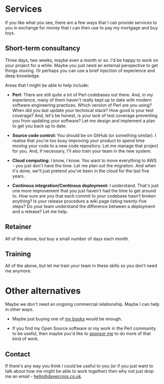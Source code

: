 # Services

If you like what you see, there are a few ways that I can provide services
to you in exchange for money that I can then use to pay my mortgage and
buy toys.

## Short-term consultancy

Three days, two weeks, maybe even a month or so. I'd be happy to work
on your project for a while. Maybe you just need an external perspective
to get things moving. Or perhaps you can use a brief injection of
experience and deep knowledge.

Areas that I might be able to help include:

* **Perl:** There are still quite a lot of Perl codebases out there. And,
in my experience, many of them haven't really kept up to date with modern
software engineering practices. Which version of Perl are you using? When
did you last update your technical stack? How good is your test coverage?
And, let's be honest, is your lack of test coverage preventing you from
updating your software? Let me design and implement a plan to get you back
up to date.

* **Source code control:** You should be on GitHub (or something similar).
I realise that you're too busy improving your product to spend time moving
your code to a new code repository. Let me manage that project for you.
And, if necessary, I'll also train your team in the new system.

* **Cloud computing:** I know, I know. You want to move everything to AWS -
you just don't have the time. Let me plan out the migration. And when it's
done, we'll just pretend you've been in the cloud for the last five years.

* **Continous integration/Continous deployment:** I understand. That's just
one more improvement that you just haven't had the time to get around to.
How sure are you that each commit to your codebase hasn't broken anything?
Is your release procedure a wiki page listing twenty-five steps? Do your
team understand the difference between a deployment and a release? Let
me help.

## Retainer

All of the above, but buy a small number of days each month.

## Training

All of the above, but let me train your team in these skills so you don't
need me anymore.

# Other alternatives

Maybe we don't need an ongoing commercial relationship. Maybe I can help in
other ways.

* Maybe just buying one of [my books](https://davecross.co.uk/books/) would
be enough.

* If you find my Open Source software or my work in the Perl community to
be useful, then maybe you'd like to
[sponsor me](https://github.com/sponsors/davorg) to do more of that kind
of work.

## Contact

If there's any way you think I could be useful to you (or if you just want
to talk about how me might be able to work together) then why not just
drop me an email - [hello@davecross.co.uk](mailto:hello@davecross.co.uk).
